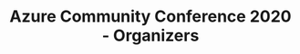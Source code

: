 ---
title: "Azure Community Conference 2020 - Organizers"
layout: team
permalink: /2020/organizers/
year: "2020"
---
